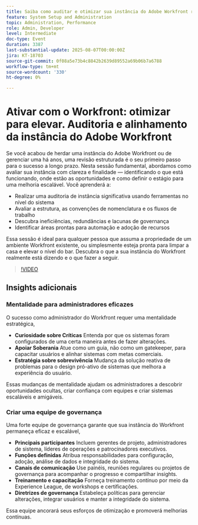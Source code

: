 ```yaml
---
title: Saiba como auditar e otimizar sua instância do Adobe Workfront revelando ineficiências, melhorando a estrutura e preparando o terreno para o sucesso escalável.
feature: System Setup and Administration
topic: Administration, Performance
role: Admin, Developer
level: Intermediate
doc-type: Event
duration: 3387
last-substantial-update: 2025-08-07T00:00:00Z
jira: KT-18703
source-git-commit: 0f08a5e73b4c8842b2639d89552a69b06b7a6788
workflow-type: tm+mt
source-wordcount: '330'
ht-degree: 0%

---
```



# Ativar com o Workfront: otimizar para elevar. Auditoria e alinhamento da instância do Adobe Workfront

Se você acabou de herdar uma instância do Adobe Workfront ou de gerenciar uma há anos, uma revisão estruturada é o seu primeiro passo para o sucesso a longo prazo. Nesta sessão fundamental, abordamos como avaliar sua instância com clareza e finalidade — identificando o que está funcionando, onde estão as oportunidades e como definir o estágio para uma melhoria escalável. Você aprenderá a:

* Realizar uma auditoria de instância significativa usando ferramentas no nível do sistema
* Avaliar a estrutura, as convenções de nomenclatura e os fluxos de trabalho
* Descubra ineficiências, redundâncias e lacunas de governança
* Identificar áreas prontas para automação e adoção de recursos

Essa sessão é ideal para qualquer pessoa que assuma a propriedade de um ambiente Workfront existente, ou simplesmente esteja pronta para limpar a casa e elevar o nível do bar. Descubra o que a sua instância do Workfront realmente está dizendo e o que fazer a seguir.

>[!VIDEO](https://video.tv.adobe.com/v/3470621/?learn=on&enablevpops)

## Insights adicionais

### Mentalidade para administradores eficazes

O sucesso como administrador do Workfront requer uma mentalidade estratégica,

* **Curiosidade sobre Críticas** Entenda por que os sistemas foram configurados de uma certa maneira antes de fazer alterações.
* **Apoiar Soberania** Atue como um guia, não como um gatekeeper, para capacitar usuários e alinhar sistemas com metas comerciais.
* **Estratégia sobre sobrevivência** Mudança da solução reativa de problemas para o design pró-ativo de sistemas que melhora a experiência do usuário.

Essas mudanças de mentalidade ajudam os administradores a descobrir oportunidades ocultas, criar confiança com equipes e criar sistemas escaláveis e amigáveis.

### Criar uma equipe de governança

Uma forte equipe de governança garante que sua instância do Workfront permaneça eficaz e escalável,

* **Principais participantes** Incluem gerentes de projeto, administradores de sistema, líderes de operações e patrocinadores executivos.
* **Funções definidas** Atribua responsabilidades para configuração, adoção, análise de dados e integridade do sistema.
* **Canais de comunicação** Use painéis, reuniões regulares ou projetos de governança para acompanhar o progresso e compartilhar insights.
* **Treinamento e capacitação** Forneça treinamento contínuo por meio da Experience League, de workshops e certificações.
* **Diretrizes de governança** Estabeleça políticas para gerenciar alterações, integrar usuários e manter a integridade do sistema.

Essa equipe ancorará seus esforços de otimização e promoverá melhorias contínuas.